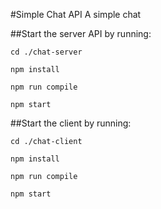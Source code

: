 #Simple Chat API
A simple chat

##Start the server API by running:
```
cd ./chat-server

npm install

npm run compile

npm start
```

##Start the client by running:
```
cd ./chat-client

npm install

npm run compile

npm start
```